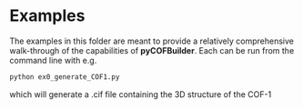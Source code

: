 # Examples

The examples in this folder are meant to provide a relatively comprehensive walk-through of the capabilities of
**pyCOFBuilder**. Each can be run from the command line with e.g.

```python
python ex0_generate_COF1.py
```

which will generate a .cif file containing the 3D structure of the COF-1
